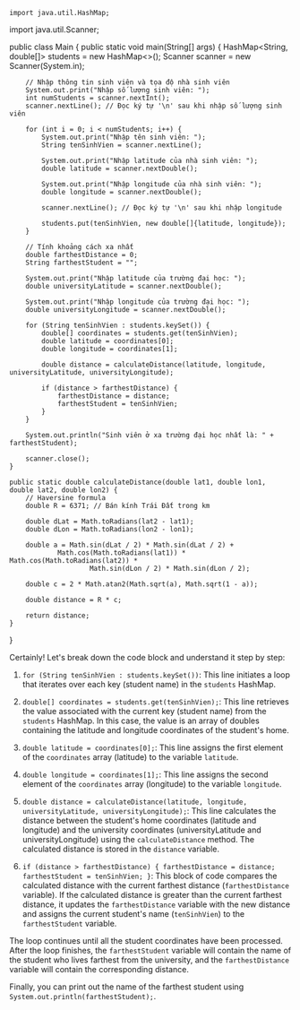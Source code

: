 <!-- 1. * Với kiểu số:
    * bằng: ==
        * lớn hơn: >
        * bé hơn: <
        * lớn hơn bằng: >=
        * bé hơn bằng: <=
        * khác: !=
    * Với kiểu chuổi:
        * So sánh bằng trong chuỗi "equals("giá trị so sánh")" 
2. Toán tử 3 ngôi:  Sử dụng khi chỉ có 1 If else
    ***(A > B) ? True : Flase;***
    <Biểu thức điều kiện>  ? <Kết quả khi điều kiện true> : <Kết quả khi điều kiện False>;

    echo ```thongBao = (soA % 2 ==) ? "Số Chẵn" : "Số lẻ";```
    + Để biến chữ Thường lên chữ Hoa: echo```nguoiChao.toUpperCase```
    + Để biến chữ Hoa lên chữ thường: echo```nguoiChao.toLowerCase```
     -->


    import java.util.HashMap;
import java.util.Scanner;

public class Main {
    public static void main(String[] args) {
        HashMap<String, double[]> students = new HashMap<>();
        Scanner scanner = new Scanner(System.in);

        // Nhập thông tin sinh viên và tọa độ nhà sinh viên
        System.out.print("Nhập số lượng sinh viên: ");
        int numStudents = scanner.nextInt();
        scanner.nextLine(); // Đọc ký tự '\n' sau khi nhập số lượng sinh viên

        for (int i = 0; i < numStudents; i++) {
            System.out.print("Nhập tên sinh viên: ");
            String tenSinhVien = scanner.nextLine();

            System.out.print("Nhập latitude của nhà sinh viên: ");
            double latitude = scanner.nextDouble();

            System.out.print("Nhập longitude của nhà sinh viên: ");
            double longitude = scanner.nextDouble();

            scanner.nextLine(); // Đọc ký tự '\n' sau khi nhập longitude

            students.put(tenSinhVien, new double[]{latitude, longitude});
        }

        // Tính khoảng cách xa nhất
        double farthestDistance = 0;
        String farthestStudent = "";

        System.out.print("Nhập latitude của trường đại học: ");
        double universityLatitude = scanner.nextDouble();

        System.out.print("Nhập longitude của trường đại học: ");
        double universityLongitude = scanner.nextDouble();

        for (String tenSinhVien : students.keySet()) {
            double[] coordinates = students.get(tenSinhVien);
            double latitude = coordinates[0];
            double longitude = coordinates[1];

            double distance = calculateDistance(latitude, longitude, universityLatitude, universityLongitude);

            if (distance > farthestDistance) {
                farthestDistance = distance;
                farthestStudent = tenSinhVien;
            }
        }

        System.out.println("Sinh viên ở xa trường đại học nhất là: " + farthestStudent);

        scanner.close();
    }

    public static double calculateDistance(double lat1, double lon1, double lat2, double lon2) {
        // Haversine formula
        double R = 6371; // Bán kính Trái Đất trong km

        double dLat = Math.toRadians(lat2 - lat1);
        double dLon = Math.toRadians(lon2 - lon1);

        double a = Math.sin(dLat / 2) * Math.sin(dLat / 2) +
                Math.cos(Math.toRadians(lat1)) * Math.cos(Math.toRadians(lat2)) *
                        Math.sin(dLon / 2) * Math.sin(dLon / 2);

        double c = 2 * Math.atan2(Math.sqrt(a), Math.sqrt(1 - a));

        double distance = R * c;

        return distance;
    }
}


Certainly! Let's break down the code block and understand it step by step:

1. `for (String tenSinhVien : students.keySet())`: This line initiates a loop that iterates over each key (student name) in the `students` HashMap.

2. `double[] coordinates = students.get(tenSinhVien);`: This line retrieves the value associated with the current key (student name) from the `students` HashMap. In this case, the value is an array of doubles containing the latitude and longitude coordinates of the student's home.

3. `double latitude = coordinates[0];`: This line assigns the first element of the `coordinates` array (latitude) to the variable `latitude`.

4. `double longitude = coordinates[1];`: This line assigns the second element of the `coordinates` array (longitude) to the variable `longitude`.

5. `double distance = calculateDistance(latitude, longitude, universityLatitude, universityLongitude);`: This line calculates the distance between the student's home coordinates (latitude and longitude) and the university coordinates (universityLatitude and universityLongitude) using the `calculateDistance` method. The calculated distance is stored in the `distance` variable.

6. `if (distance > farthestDistance) { farthestDistance = distance; farthestStudent = tenSinhVien; }`: This block of code compares the calculated distance with the current farthest distance (`farthestDistance` variable). If the calculated distance is greater than the current farthest distance, it updates the `farthestDistance` variable with the new distance and assigns the current student's name (`tenSinhVien`) to the `farthestStudent` variable.

The loop continues until all the student coordinates have been processed. After the loop finishes, the `farthestStudent` variable will contain the name of the student who lives farthest from the university, and the `farthestDistance` variable will contain the corresponding distance.

Finally, you can print out the name of the farthest student using `System.out.println(farthestStudent);`.